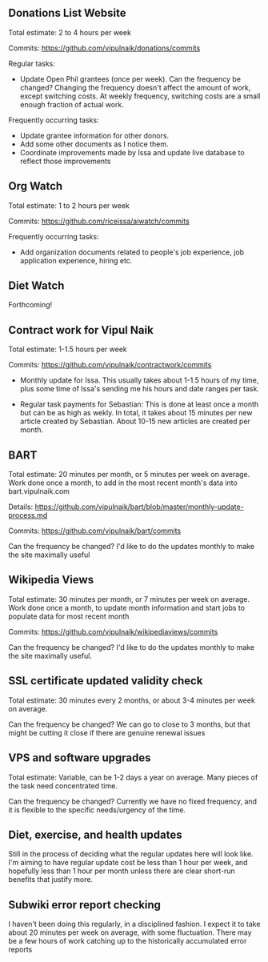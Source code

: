## Donations List Website

Total estimate: 2 to 4 hours per week

Commits: https://github.com/vipulnaik/donations/commits

Regular tasks:

* Update Open Phil grantees (once per week). Can the frequency be
  changed? Changing the frequency doesn't affect the amount of work,
  except switching costs. At weekly frequency, switching costs are a
  small enough fraction of actual work.

Frequently occurring tasks:

* Update grantee information for other donors.
* Add some other documents as I notice them.
* Coordinate improvements made by Issa and update live database to
  reflect those improvements

## Org Watch

Total estimate: 1 to 2 hours per week

Commits: https://github.com/riceissa/aiwatch/commits

Frequently occurring tasks:

* Add organization documents related to people's job experience, job
  application experience, hiring etc.

## Diet Watch

Forthcoming!

## Contract work for Vipul Naik

Total estimate: 1-1.5 hours per week

Commits: https://github.com/vipulnaik/contractwork/commits

* Monthly update for Issa. This usually takes about 1-1.5 hours of my
  time, plus some time of Issa's sending me his hours and date ranges
  per task.
  
* Regular task payments for Sebastian: This is done at least once a
  month but can be as high as wekly. In total, it takes about 15
  minutes per new article created by Sebastian. About 10-15 new
  articles are created per month.

## BART

Total estimate: 20 minutes per month, or 5 minutes per week on
average. Work done once a month, to add in the most recent month's
data into bart.vipulnaik.com

Details: https://github.com/vipulnaik/bart/blob/master/monthly-update-process.md

Commits: https://github.com/vipulnaik/bart/commits

Can the frequency be changed? I'd like to do the updates monthly to
make the site maximally useful

## Wikipedia Views

Total estimate: 30 minutes per month, or 7 minutes per week on
average. Work done once a month, to update month information and start
jobs to populate data for most recent month

Commits: https://github.com/vipulnaik/wikipediaviews/commits

Can the frequency be changed? I'd like to do the updates monthly to
make the site maximally useful.

## SSL certificate updated validity check

Total estimate: 30 minutes every 2 months, or about 3-4 minutes per
week on average.

Can the frequency be changed? We can go to close to 3 months, but that
might be cutting it close if there are genuine renewal issues

## VPS and software upgrades

Total estimate: Variable, can be 1-2 days a year on average. Many
pieces of the task need concentrated time.

Can the frequency be changed? Currently we have no fixed frequency,
and it is flexible to the specific needs/urgency of the time.

## Diet, exercise, and health updates

Still in the process of deciding what the regular updates here will
look like. I'm aiming to have regular update cost be less than 1 hour
per week, and hopefully less than 1 hour per month unless there are
clear short-run benefits that justify more.

## Subwiki error report checking

I haven't been doing this regularly, in a disciplined fashion. I
expect it to take about 20 minutes per week on average, with some
fluctuation. There may be a few hours of work catching up to the
historically accumulated error reports
